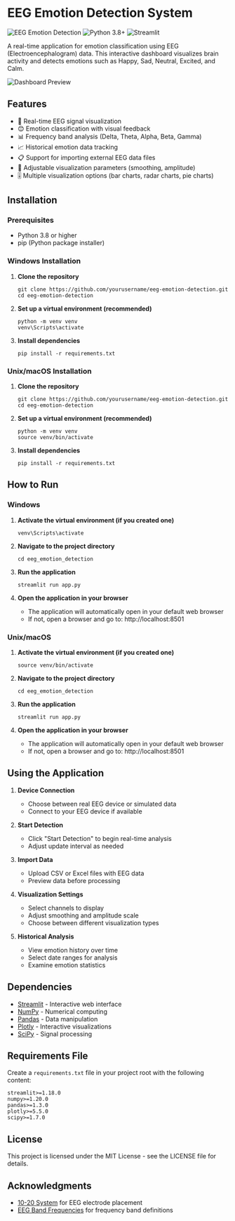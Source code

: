 # EEG Emotion Detection System

![EEG Emotion Detection](https://img.shields.io/badge/EEG-Emotion%20Detection-blue)
![Python 3.8+](https://img.shields.io/badge/Python-3.8%2B-brightgreen)
![Streamlit](https://img.shields.io/badge/Streamlit-1.0%2B-red)

A real-time application for emotion classification using EEG (Electroencephalogram) data. This interactive dashboard visualizes brain activity and detects emotions such as Happy, Sad, Neutral, Excited, and Calm.

![Dashboard Preview](https://via.placeholder.com/800x400?text=EEG+Emotion+Detection+Dashboard) <!-- Replace with actual screenshot -->

## Features

- 🧠 Real-time EEG signal visualization
- 😊 Emotion classification with visual feedback
- 📊 Frequency band analysis (Delta, Theta, Alpha, Beta, Gamma)
- 📈 Historical emotion data tracking
- 📋 Support for importing external EEG data files
- 🔧 Adjustable visualization parameters (smoothing, amplitude)
- 🎚️ Multiple visualization options (bar charts, radar charts, pie charts)

## Installation

### Prerequisites

- Python 3.8 or higher
- pip (Python package installer)

### Windows Installation

1. **Clone the repository**
   ```
   git clone https://github.com/yourusername/eeg-emotion-detection.git
   cd eeg-emotion-detection
   ```

2. **Set up a virtual environment (recommended)**
   ```
   python -m venv venv
   venv\Scripts\activate
   ```

3. **Install dependencies**
   ```
   pip install -r requirements.txt
   ```

### Unix/macOS Installation

1. **Clone the repository**
   ```
   git clone https://github.com/yourusername/eeg-emotion-detection.git
   cd eeg-emotion-detection
   ```

2. **Set up a virtual environment (recommended)**
   ```
   python -m venv venv
   source venv/bin/activate
   ```

3. **Install dependencies**
   ```
   pip install -r requirements.txt
   ```

## How to Run

### Windows

1. **Activate the virtual environment (if you created one)**
   ```
   venv\Scripts\activate
   ```

2. **Navigate to the project directory**
   ```
   cd eeg_emotion_detection
   ```

3. **Run the application**
   ```
   streamlit run app.py
   ```

4. **Open the application in your browser**
   - The application will automatically open in your default web browser
   - If not, open a browser and go to: http://localhost:8501

### Unix/macOS

1. **Activate the virtual environment (if you created one)**
   ```
   source venv/bin/activate
   ```

2. **Navigate to the project directory**
   ```
   cd eeg_emotion_detection
   ```

3. **Run the application**
   ```
   streamlit run app.py
   ```

4. **Open the application in your browser**
   - The application will automatically open in your default web browser
   - If not, open a browser and go to: http://localhost:8501

## Using the Application

1. **Device Connection**
   - Choose between real EEG device or simulated data
   - Connect to your EEG device if available

2. **Start Detection**
   - Click "Start Detection" to begin real-time analysis
   - Adjust update interval as needed

3. **Import Data**
   - Upload CSV or Excel files with EEG data
   - Preview data before processing

4. **Visualization Settings**
   - Select channels to display
   - Adjust smoothing and amplitude scale
   - Choose between different visualization types

5. **Historical Analysis**
   - View emotion history over time
   - Select date ranges for analysis
   - Examine emotion statistics

## Dependencies

- [Streamlit](https://streamlit.io/) - Interactive web interface
- [NumPy](https://numpy.org/) - Numerical computing
- [Pandas](https://pandas.pydata.org/) - Data manipulation
- [Plotly](https://plotly.com/) - Interactive visualizations
- [SciPy](https://scipy.org/) - Signal processing

## Requirements File

Create a `requirements.txt` file in your project root with the following content:

```
streamlit>=1.18.0
numpy>=1.20.0
pandas>=1.3.0
plotly>=5.5.0
scipy>=1.7.0
```

## License

This project is licensed under the MIT License - see the LICENSE file for details.

## Acknowledgments

- [10-20 System](https://en.wikipedia.org/wiki/10%E2%80%9320_system_(EEG)) for EEG electrode placement
- [EEG Band Frequencies](https://en.wikipedia.org/wiki/Electroencephalography) for frequency band definitions
